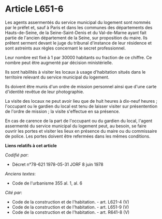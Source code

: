 # Article L651-6

Les agents assermentés du service municipal du logement sont nommés par le préfet et, sauf à Paris et dans les communes des
départements des Hauts-de-Seine, de la Seine-Saint-Denis et du Val-de-Marne ayant fait partie de l'ancien département de la
Seine, sur proposition du maire. Ils prêtent serment devant le juge du tribunal d'instance de leur résidence et sont
astreints aux règles concernant le secret professionnel.

Leur nombre est fixé à 1 par 30000 habitants ou fraction de ce chiffre. Ce nombre peut être augmenté par décision
ministérielle.

Ils sont habilités à visiter les locaux à usage d'habitation situés dans le territoire relevant du service municipal du
logement.

Ils doivent être munis d'un ordre de mission personnel ainsi que d'une carte d'identité revêtue de leur photographie.

La visite des locaux ne peut avoir lieu que de huit heures à dix-neuf heures ; l'occupant ou le gardien du local est tenu de
laisser visiter sur présentention de l'ordre de mission ; la visite s'effectue en sa présence.

En cas de carence de la part de l'occupant ou du gardien du local, l'agent assermenté du service municipal du logement peut,
au besoin, se faire ouvrir les portes et visiter les lieux en présence du maire ou du commissaire de police. Les portes
doivent être refermées dans les mêmes conditions.

**Liens relatifs à cet article**

_Codifié par_:

  - Décret n°78-621 1978-05-31 JORF 8 juin 1978

_Anciens textes_:

  - Code de l'urbanisme 355 al. 1, al. 6

_Cité par_:

  - Code de la construction et de l'habitation. - art. L621-4 (V)
  - Code de la construction et de l'habitation. - art. L651-9 (V)
  - Code de la construction et de l'habitation. - art. R641-8 (V)
